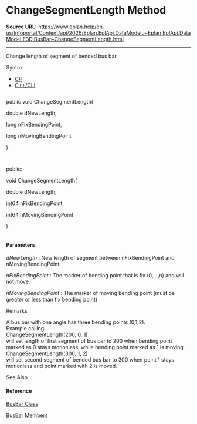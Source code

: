 # ChangeSegmentLength Method

**Source URL:** https://www.eplan.help/en-us/Infoportal/Content/api/2026/Eplan.EplApi.DataModelu~Eplan.EplApi.DataModel.E3D.BusBar~ChangeSegmentLength.html

---

Change length of segment of bended bus bar.

Syntax

- [C#](#i-syntax-CS)
- [C++/CLI](#i-syntax-CPP2005)

```
```
public void ChangeSegmentLength( 
   double dNewLength,
   long nFixBendingPoint,
   long nMovingBendingPoint
)
```
```

```
```
public:
void ChangeSegmentLength( 
   double dNewLength,
   int64 nFixBendingPoint,
   int64 nMovingBendingPoint
)
```
```

#### Parameters

*dNewLength*
:   New length of segment between nFixBendingPoint and nMovingBendingPoint.

*nFixBendingPoint*
:   The marker of bending point that is fix (0,...,n) and will not move.

*nMovingBendingPoint*
:   The marker of moving bending point (must be greater or less than fix bending point)

Remarks

A bus bar with one angle has three bending points (0,1,2).  
Example calling:  
ChangeSegmentLength(200, 0, 1)  
will set length of first segment of bus bar to 200 when bending point marked as 0 stays motionless, while bending point marked as 1 is moving.  
ChangeSegmentLength(300, 1, 2)  
will set second segment of bended bus bar to 300 when point 1 stays motionless and point marked with 2 is moved.



See Also

#### Reference

[BusBar Class](Eplan.EplApi.DataModelu~Eplan.EplApi.DataModel.E3D.BusBar.html)
  
[BusBar Members](Eplan.EplApi.DataModelu~Eplan.EplApi.DataModel.E3D.BusBar_members.html)